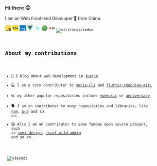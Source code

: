 ### Hi there 😊

I am an Web Front-end Developer 🚀 from China.  


<code><img height="20" src="https://raw.githubusercontent.com/github/explore/80688e429a7d4ef2fca1e82350fe8e3517d3494d/topics/javascript/javascript.png"></code>
<code><img height="20" src="https://raw.githubusercontent.com/github/explore/80688e429a7d4ef2fca1e82350fe8e3517d3494d/topics/es6/es6.png"></code>
<code><img height="20" src="https://raw.githubusercontent.com/github/explore/80688e429a7d4ef2fca1e82350fe8e3517d3494d/topics/typescript/typescript.png"></code>
<code><img height="20" src="https://raw.githubusercontent.com/github/explore/80688e429a7d4ef2fca1e82350fe8e3517d3494d/topics/vue/vue.png"></code>
<code><img height="20" src="https://raw.githubusercontent.com/github/explore/80688e429a7d4ef2fca1e82350fe8e3517d3494d/topics/react/react.png"></code>
<code><img height="20" src="https://raw.githubusercontent.com/github/explore/80688e429a7d4ef2fca1e82350fe8e3517d3494d/topics/nodejs/nodejs.png"></code>
<code><img height="20" src="https://raw.githubusercontent.com/github/explore/80688e429a7d4ef2fca1e82350fe8e3517d3494d/topics/git/git.png"></code>
<code>![visitors]([https://visitor-badge.glitch.me/badge?page_id=xieyezi.xieyezi](https://api.visitor.plantree.me/visitor-badge/pv?label=visitor&namespace=xieyezi666&key=index.html&color=blue))</code>
## About my contributions

- 📝 I blog about web development in [juejin](https://juejin.cn/user/4248168660738606/posts)
- 💻 I am a core contributor to [monia-cli](https://github.com/xieyezi/monia-cli) and [flutter-shopping-airi](https://github.com/xieyezi/flutter-shopping-AiRi)
- 💻 my other popular repositories include [vuemusic](https://github.com/xieyezi/vueMusic) or [anniversary](https://github.com/xieyezi/flutter-Anniversary)
- 🗣 I am an contributor to many repositories and libraries, like [npm](https://www.npmjs.com/package/monia-cli), [pub](https://pub.dev/packages/xyz_address_picker) and so on.
- 😸 Also I am an contributor to some famous open source project, such as [semi-design](https://github.com/DouyinFE/semi-design), [react-antd-admin](https://github.com/WinmezzZ/react-antd-admin) and so on.


<p align="left"> <img src="https://github-readme-stats.vercel.app/api?username=xieyezi&count_private=true&show_icons=true&theme=buefy&hide=contribs,prs" alt="xieyezi" />

